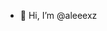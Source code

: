 - 👋 Hi, I’m @aleeexz

<!---
aleeexz/aleeexz is a ✨ special ✨ repository because its `README.md` (this file) appears on your GitHub profile.
You can click the Preview link to take a look at your changes.
--->
